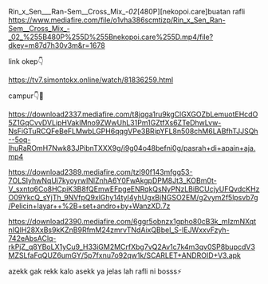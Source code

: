 Rin_x_Sen___Ran-Sem__Cross_Mix_-_02_[480P][nekopoi.care]buatan rafli
https://www.mediafire.com/file/o1vha386scmtizp/Rin_x_Sen_Ran-Sem__Cross_Mix_-_02_%255B480P%255D%255Bnekopoi.care%255D.mp4/file?dkey=m87d7h30v3m&r=1678

link okep👇

https://tv7.simontokx.online/watch/81836259.html


campur👇🤤

https://download2337.mediafire.com/t8jqga1ru9kgClGXGOZbLemuotEHcdO5Z1GqCvvDVLipHVakIMno9ZWwUhL31Pm1GZtfXs6ZTeDhwLvw-NsFiGTuRCQFeBeFLMwbLGPH6qqgVPe3BRipYFL8n508chM6LABfhTJJSQh--5oq-IhuRaROmH7Nwk83JPibnTXXX9g/i9g04o48befni0g/pasrah+di+apain+aja.mp4


https://download2389.mediafire.com/tzl90f143mfgg53-7OLSIyhwNqUi7kyoyrwINlZnhA6Y0FwAkgpDPM8Jt3_KOBm0t-V_sxntq6Co8HCpiK3B8fQEmwEFpgeENRqkQsNyPNzLBiBCUcjyUFQvdcKHzO09YkcQ_sYjTh_9NVfpQ9xlGhy14tyI4yhUgxBjNGSO2EM/g2vym2f5lpsvb7g/Pelicin+layar++%2B+set+andro+by+WanzXD.7z


https://download2390.mediafire.com/6ggr5obnzx1gpho80cB3k_mIzmNXqtnIQlH28XxBs9kKZnB9RfmM24zmrvTNdAixQBbel_S-IEJWxxvFzyh-742eAbsAClq-rkPjZ_q8YBoLX1yCu9_H33iGM2MCrfXbg7vQ2Av1c7k4m3qv0SP8bupcdV3MZSLfaFqQUZ6umGY/5p7fxnu7o92qw1k/SCARLET+ANDROID+V3.apk


azekk gak rekk kalo asekk ya jelas lah rafli ni bosss⚡️
